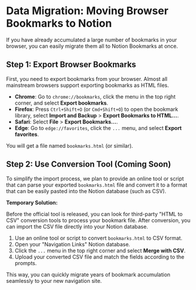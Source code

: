 # Data Migration: Moving Browser Bookmarks to Notion

If you have already accumulated a large number of bookmarks in your browser, you can easily migrate them all to Notion Bookmarks at once.

## Step 1: Export Browser Bookmarks

First, you need to export bookmarks from your browser. Almost all mainstream browsers support exporting bookmarks as HTML files.

-   **Chrome**: Go to `chrome://bookmarks`, click the menu in the top right corner, and select **Export bookmarks**.
-   **Firefox**: Press `Ctrl+Shift+O` (or `Cmd+Shift+O`) to open the bookmark library, select **Import and Backup** > **Export Bookmarks to HTML...**.
-   **Safari**: Select **File** > **Export Bookmarks...**.
-   **Edge**: Go to `edge://favorites`, click the `...` menu, and select **Export favorites**.

You will get a file named `bookmarks.html` (or similar).

## Step 2: Use Conversion Tool (Coming Soon)

To simplify the import process, we plan to provide an online tool or script that can parse your exported `bookmarks.html` file and convert it to a format that can be easily pasted into the Notion database (such as CSV).

**Temporary Solution:**

Before the official tool is released, you can look for third-party "HTML to CSV" conversion tools to process your bookmark file. After conversion, you can import the CSV file directly into your Notion database.

1.  Use an online tool or script to convert `bookmarks.html` to CSV format.
2.  Open your "Navigation Links" Notion database.
3.  Click the `...` menu in the top right corner and select **Merge with CSV**.
4.  Upload your converted CSV file and match the fields according to the prompts.

This way, you can quickly migrate years of bookmark accumulation seamlessly to your new navigation site.